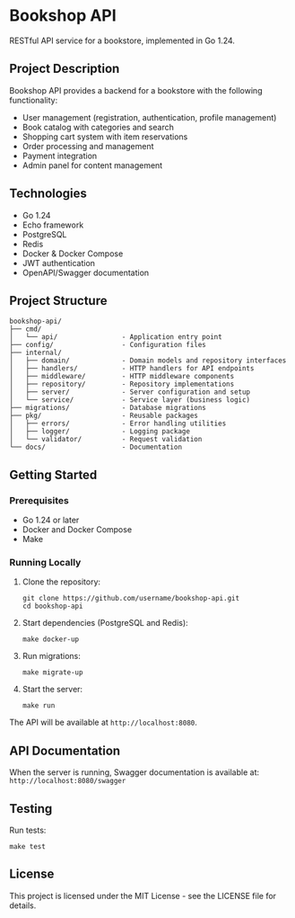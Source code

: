 # Bookshop API

RESTful API service for a bookstore, implemented in Go 1.24.

## Project Description

Bookshop API provides a backend for a bookstore with the following functionality:

- User management (registration, authentication, profile management)
- Book catalog with categories and search
- Shopping cart system with item reservations
- Order processing and management
- Payment integration
- Admin panel for content management

## Technologies

- Go 1.24
- Echo framework
- PostgreSQL
- Redis
- Docker & Docker Compose
- JWT authentication
- OpenAPI/Swagger documentation

## Project Structure

```
bookshop-api/
├── cmd/
│   └── api/                - Application entry point
├── config/                 - Configuration files
├── internal/
│   ├── domain/             - Domain models and repository interfaces
│   ├── handlers/           - HTTP handlers for API endpoints
│   ├── middleware/         - HTTP middleware components
│   ├── repository/         - Repository implementations
│   ├── server/             - Server configuration and setup
│   └── service/            - Service layer (business logic)
├── migrations/             - Database migrations
├── pkg/                    - Reusable packages
│   ├── errors/             - Error handling utilities
│   ├── logger/             - Logging package
│   └── validator/          - Request validation
└── docs/                   - Documentation
```

## Getting Started

### Prerequisites

- Go 1.24 or later
- Docker and Docker Compose
- Make

### Running Locally

1. Clone the repository:
   ```
   git clone https://github.com/username/bookshop-api.git
   cd bookshop-api
   ```

2. Start dependencies (PostgreSQL and Redis):
   ```
   make docker-up
   ```

3. Run migrations:
   ```
   make migrate-up
   ```

4. Start the server:
   ```
   make run
   ```

The API will be available at `http://localhost:8080`.

## API Documentation

When the server is running, Swagger documentation is available at:
`http://localhost:8080/swagger`

## Testing

Run tests:
```
make test
```

## License

This project is licensed under the MIT License - see the LICENSE file for details.
